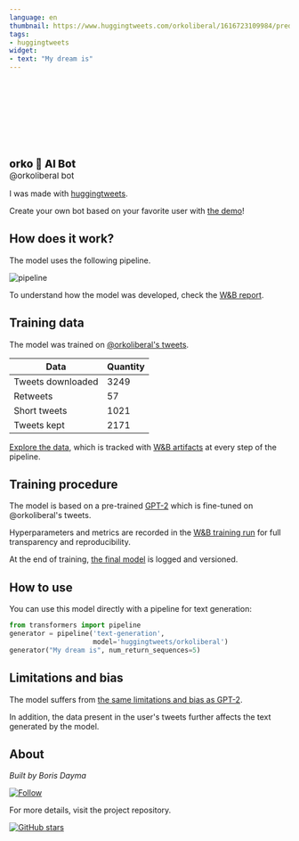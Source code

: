 ```yaml
---
language: en
thumbnail: https://www.huggingtweets.com/orkoliberal/1616723109984/predictions.png
tags:
- huggingtweets
widget:
- text: "My dream is"
---
```


<div>
<div style="width: 132px; height:132px; border-radius: 50%; background-size: cover; background-image: url('https://pbs.twimg.com/profile_images/1345930771203125248/Js275GOL_400x400.jpg')">
</div>
<div style="margin-top: 8px; font-size: 19px; font-weight: 800">orko 🤖 AI Bot </div>
<div style="font-size: 15px">@orkoliberal bot</div>
</div>

I was made with [huggingtweets](https://github.com/borisdayma/huggingtweets).

Create your own bot based on your favorite user with [the demo](https://colab.research.google.com/github/borisdayma/huggingtweets/blob/master/huggingtweets-demo.ipynb)!

## How does it work?

The model uses the following pipeline.

![pipeline](https://github.com/borisdayma/huggingtweets/blob/master/img/pipeline.png?raw=true)

To understand how the model was developed, check the [W&B report](https://wandb.ai/wandb/huggingtweets/reports/HuggingTweets-Train-a-Model-to-Generate-Tweets--VmlldzoxMTY5MjI).

## Training data

The model was trained on [@orkoliberal's tweets](https://twitter.com/orkoliberal).

| Data | Quantity |
| --- | --- |
| Tweets downloaded | 3249 |
| Retweets | 57 |
| Short tweets | 1021 |
| Tweets kept | 2171 |

[Explore the data](https://wandb.ai/wandb/huggingtweets/runs/32939qwk/artifacts), which is tracked with [W&B artifacts](https://docs.wandb.com/artifacts) at every step of the pipeline.

## Training procedure

The model is based on a pre-trained [GPT-2](https://huggingface.co/gpt2) which is fine-tuned on @orkoliberal's tweets.

Hyperparameters and metrics are recorded in the [W&B training run](https://wandb.ai/wandb/huggingtweets/runs/odi2o1dn) for full transparency and reproducibility.

At the end of training, [the final model](https://wandb.ai/wandb/huggingtweets/runs/odi2o1dn/artifacts) is logged and versioned.

## How to use

You can use this model directly with a pipeline for text generation:

```python
from transformers import pipeline
generator = pipeline('text-generation',
                     model='huggingtweets/orkoliberal')
generator("My dream is", num_return_sequences=5)
```

## Limitations and bias

The model suffers from [the same limitations and bias as GPT-2](https://huggingface.co/gpt2#limitations-and-bias).

In addition, the data present in the user's tweets further affects the text generated by the model.

## About

*Built by Boris Dayma*

[![Follow](https://img.shields.io/twitter/follow/borisdayma?style=social)](https://twitter.com/intent/follow?screen_name=borisdayma)

For more details, visit the project repository.

[![GitHub stars](https://img.shields.io/github/stars/borisdayma/huggingtweets?style=social)](https://github.com/borisdayma/huggingtweets)
